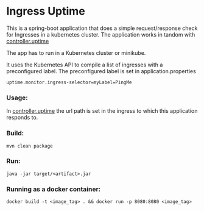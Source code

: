 # Ingress Uptime
This is a spring-boot application that does a simple request/response check for Ingresses in a kubernetes cluster.
The application works in tandom with [controller.uptime](https://github.com/dolittle-entropy/controller.uptime)

The app has to run in a Kubernetes cluster or minikube.

It uses the Kubernetes API to compile a list of ingresses with a preconfigured label.
The preconfigured label is set in application.properties
```
uptime.monitor.ingress-selector=myLabel=PingMe
```


### Usage:
In [controller.uptime](https://github.com/dolittle-entropy/controller.uptime) the url path is set in the ingress to which this application 
responds to.

### Build:
```
mvn clean package
```

### Run:
```
java -jar target/<artifact>.jar
```

### Running as a docker container:
```
docker build -t <image_tag> . && docker run -p 8080:8080 <image_tag>
```